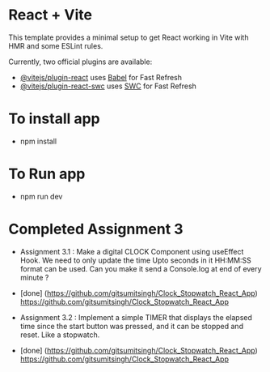 # React + Vite

This template provides a minimal setup to get React working in Vite with HMR and some ESLint rules.

Currently, two official plugins are available:

- [@vitejs/plugin-react](https://github.com/vitejs/vite-plugin-react/blob/main/packages/plugin-react/README.md) uses [Babel](https://babeljs.io/) for Fast Refresh
- [@vitejs/plugin-react-swc](https://github.com/vitejs/vite-plugin-react-swc) uses [SWC](https://swc.rs/) for Fast Refresh

# To install app #
- npm install

# To Run app #
- npm run dev

# Completed Assignment 3
- Assignment 3.1 : Make a digital CLOCK Component using useEffect Hook. We need to only update the time Upto seconds in it HH:MM:SS format can be used. Can you make it send a Console.log at end of every minute ?
- [done] (https://github.com/gitsumitsingh/Clock_Stopwatch_React_App) https://github.com/gitsumitsingh/Clock_Stopwatch_React_App

- Assignment 3.2 : Implement a simple TIMER that displays the elapsed time since the start button was pressed, and it can be stopped and reset. Like a stopwatch.
- [done] (https://github.com/gitsumitsingh/Clock_Stopwatch_React_App) https://github.com/gitsumitsingh/Clock_Stopwatch_React_App
